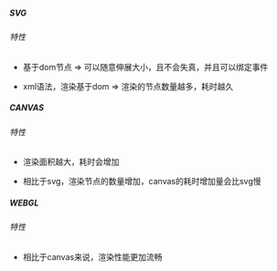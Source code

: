 ##### SVG

###### 特性

- 基于dom节点 => 可以随意伸展大小，且不会失真，并且可以绑定事件

- xml语法，渲染基于dom => 渲染的节点数量越多，耗时越久

##### CANVAS

###### 特性

- 渲染面积越大，耗时会增加

- 相比于svg，渲染节点的数量增加，canvas的耗时增加量会比svg慢

##### WEBGL

###### 特性

- 相比于canvas来说，渲染性能更加流畅
